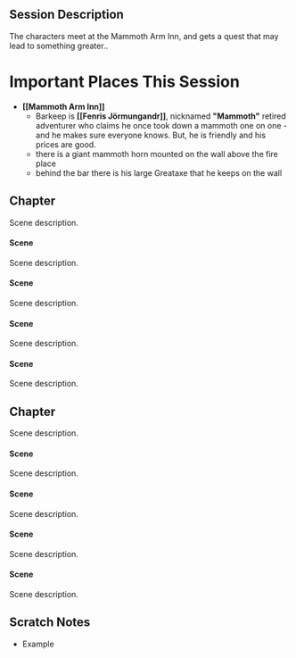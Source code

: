 
## Session Description

The characters meet at the Mammoth Arm Inn, and gets a quest that may lead to something greater.. 

# Important Places This Session

- **[[Mammoth Arm Inn]]**
	- Barkeep is **[[Fenris Jörmungandr]]**, nicknamed **"Mammoth"** retired adventurer who claims he once took down a mammoth one on one - and he makes sure everyone knows. But, he is friendly and his prices are good.
	- there is a giant mammoth horn mounted on the wall above the fire place
	- behind the bar there is his large Greataxe that he keeps on the wall

## Chapter
Scene description.

#### Scene
Scene description.

#### Scene
Scene description.

#### Scene
Scene description.

#### Scene
Scene description.

## Chapter
Scene description.

#### Scene
Scene description.

#### Scene
Scene description.

#### Scene
Scene description.

#### Scene
Scene description.

## Scratch Notes
- Example